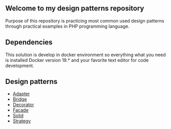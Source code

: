 ## Welcome to my design patterns repository

Purpose of this repository is practicing most common used design patterns through practical examples in PHP programming language.

## Dependencies

This solution is develop in docker environment so everything what you need is installed Docker version 19.* and your favorite text editor for code development. 

## Design patterns

- [Adapter](./Adapter)
- [Bridge](./Bridge)
- [Decorator](./Decorator)
- [Facade](./Facade)
- [Solid](./Solid)
- [Strategy](./Strategy)